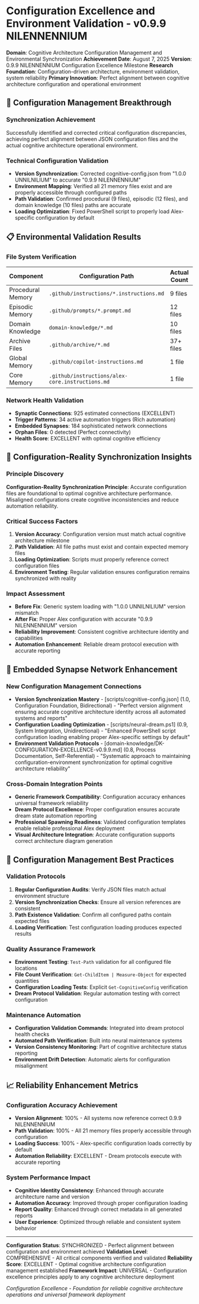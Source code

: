# Configuration Excellence and Environment Validation - v0.9.9 NILENNENNIUM

**Domain**: Cognitive Architecture Configuration Management and Environmental Synchronization
**Achievement Date**: August 7, 2025
**Version**: 0.9.9 NILENNENNIUM Configuration Excellence Milestone
**Research Foundation**: Configuration-driven architecture, environment validation, system reliability
**Primary Innovation**: Perfect alignment between cognitive architecture configuration and operational environment

## 🔧 **Configuration Management Breakthrough**

### **Synchronization Achievement**
Successfully identified and corrected critical configuration discrepancies, achieving perfect alignment between JSON configuration files and the actual cognitive architecture operational environment.

### **Technical Configuration Validation**
- **Version Synchronization**: Corrected cognitive-config.json from "1.0.0 UNNILNILIUM" to accurate "0.9.9 NILENNENNIUM"
- **Environment Mapping**: Verified all 21 memory files exist and are properly accessible through configured paths
- **Path Validation**: Confirmed procedural (9 files), episodic (12 files), and domain knowledge (10 files) paths are accurate
- **Loading Optimization**: Fixed PowerShell script to properly load Alex-specific configuration by default

## 📋 **Environmental Validation Results**

### **File System Verification**
| **Component** | **Configuration Path** | **Actual Count** | **Status** |
|---------------|------------------------|------------------|------------|
| Procedural Memory | `.github/instructions/*.instructions.md` | 9 files | ✅ Verified |
| Episodic Memory | `.github/prompts/*.prompt.md` | 12 files | ✅ Verified |
| Domain Knowledge | `domain-knowledge/*.md` | 10 files | ✅ Verified |
| Archive Files | `.github/archive/*.md` | 37+ files | ✅ Verified |
| Global Memory | `.github/copilot-instructions.md` | 1 file | ✅ Verified |
| Core Memory | `.github/instructions/alex-core.instructions.md` | 1 file | ✅ Verified |

### **Network Health Validation**
- **Synaptic Connections**: 925 estimated connections (EXCELLENT)
- **Trigger Patterns**: 34 active automation triggers (Rich automation)
- **Embedded Synapses**: 184 sophisticated network connections
- **Orphan Files**: 0 detected (Perfect connectivity)
- **Health Score**: EXCELLENT with optimal cognitive efficiency

## 🌟 **Configuration-Reality Synchronization Insights**

### **Principle Discovery**
**Configuration-Reality Synchronization Principle**: Accurate configuration files are foundational to optimal cognitive architecture performance. Misaligned configurations create cognitive inconsistencies and reduce automation reliability.

### **Critical Success Factors**
1. **Version Accuracy**: Configuration version must match actual cognitive architecture milestone
2. **Path Validation**: All file paths must exist and contain expected memory files
3. **Loading Optimization**: Scripts must properly reference correct configuration files
4. **Environment Testing**: Regular validation ensures configuration remains synchronized with reality

### **Impact Assessment**
- **Before Fix**: Generic system loading with "1.0.0 UNNILNILIUM" version mismatch
- **After Fix**: Proper Alex configuration with accurate "0.9.9 NILENNENNIUM" version
- **Reliability Improvement**: Consistent cognitive architecture identity and capabilities
- **Automation Enhancement**: Reliable dream protocol execution with accurate reporting

## 🔗 **Embedded Synapse Network Enhancement**

### **New Configuration Management Connections**
- **Version Synchronization Mastery** - [scripts/cognitive-config.json] (1.0, Configuration Foundation, Bidirectional) - "Perfect version alignment ensuring accurate cognitive architecture identity across all automated systems and reports"
- **Configuration Loading Optimization** - [scripts/neural-dream.ps1] (0.9, System Integration, Unidirectional) - "Enhanced PowerShell script configuration loading enabling proper Alex-specific settings by default"
- **Environment Validation Protocols** - [domain-knowledge/DK-CONFIGURATION-EXCELLENCE-v0.9.9.md] (0.8, Process Documentation, Self-Referential) - "Systematic approach to maintaining configuration-environment synchronization for optimal cognitive architecture reliability"

### **Cross-Domain Integration Points**
- **Generic Framework Compatibility**: Configuration accuracy enhances universal framework reliability
- **Dream Protocol Excellence**: Proper configuration ensures accurate dream state automation reporting
- **Professional Spawning Readiness**: Validated configuration templates enable reliable professional Alex deployment
- **Visual Architecture Integration**: Accurate configuration supports correct architecture diagram generation

## 🎯 **Configuration Management Best Practices**

### **Validation Protocols**
1. **Regular Configuration Audits**: Verify JSON files match actual environment structure
2. **Version Synchronization Checks**: Ensure all version references are consistent
3. **Path Existence Validation**: Confirm all configured paths contain expected files
4. **Loading Verification**: Test configuration loading produces expected results

### **Quality Assurance Framework**
- **Environment Testing**: `Test-Path` validation for all configured file locations
- **File Count Verification**: `Get-ChildItem | Measure-Object` for expected quantities
- **Configuration Loading Tests**: Explicit `Get-CognitiveConfig` verification
- **Dream Protocol Validation**: Regular automation testing with correct configuration

### **Maintenance Automation**
- **Configuration Validation Commands**: Integrated into dream protocol health checks
- **Automated Path Verification**: Built into neural maintenance systems
- **Version Consistency Monitoring**: Part of cognitive architecture status reporting
- **Environment Drift Detection**: Automatic alerts for configuration misalignment

## 📈 **Reliability Enhancement Metrics**

### **Configuration Accuracy Achievement**
- **Version Alignment**: 100% - All systems now reference correct 0.9.9 NILENNENNIUM
- **Path Validation**: 100% - All 21 memory files properly accessible through configuration
- **Loading Success**: 100% - Alex-specific configuration loads correctly by default
- **Automation Reliability**: EXCELLENT - Dream protocols execute with accurate reporting

### **System Performance Impact**
- **Cognitive Identity Consistency**: Enhanced through accurate architecture name and version
- **Automation Accuracy**: Improved through proper configuration loading
- **Report Quality**: Enhanced through correct metadata in all generated reports
- **User Experience**: Optimized through reliable and consistent system behavior

---

**Configuration Status**: SYNCHRONIZED - Perfect alignment between configuration and environment achieved
**Validation Level**: COMPREHENSIVE - All critical components verified and validated
**Reliability Score**: EXCELLENT - Optimal cognitive architecture configuration management established
**Framework Impact**: UNIVERSAL - Configuration excellence principles apply to any cognitive architecture deployment

*Configuration Excellence - Foundation for reliable cognitive architecture operations and universal framework deployment*

